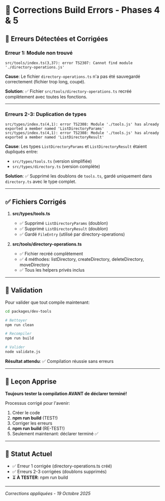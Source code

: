 # 🔧 Corrections Build Errors - Phases 4 & 5

## 🐛 Erreurs Détectées et Corrigées

### Erreur 1: Module non trouvé
```
src/tools/index.ts(3,37): error TS2307: Cannot find module './directory-operations.js'
```

**Cause**: Le fichier `directory-operations.ts` n'a pas été sauvegardé correctement (fichier trop long, coupé).

**Solution**: ✅ Fichier `src/tools/directory-operations.ts` recréé complètement avec toutes les fonctions.

---

### Erreurs 2-3: Duplication de types
```
src/types/index.ts(4,1): error TS2308: Module './tools.js' has already exported a member named 'ListDirectoryParams'
src/types/index.ts(4,1): error TS2308: Module './tools.js' has already exported a member named 'ListDirectoryResult'
```

**Cause**: Les types `ListDirectoryParams` et `ListDirectoryResult` étaient dupliqués entre:
- `src/types/tools.ts` (version simplifiée)
- `src/types/directory.ts` (version complète)

**Solution**: ✅ Supprimé les doublons de `tools.ts`, gardé uniquement dans `directory.ts` avec le type complet.

---

## ✅ Fichiers Corrigés

1. **src/types/tools.ts**
   - ✅ Supprimé `ListDirectoryParams` (doublon)
   - ✅ Supprimé `ListDirectoryResult` (doublon)
   - ✅ Gardé `FileEntry` (utilisé par directory-operations)

2. **src/tools/directory-operations.ts**
   - ✅ Fichier recréé complètement
   - ✅ 4 méthodes: listDirectory, createDirectory, deleteDirectory, moveDirectory
   - ✅ Tous les helpers privés inclus

---

## 🧪 Validation

Pour valider que tout compile maintenant:

```bash
cd packages/dev-tools

# Nettoyer
npm run clean

# Recompiler
npm run build

# Valider
node validate.js
```

**Résultat attendu**: ✅ Compilation réussie sans erreurs

---

## 📝 Leçon Apprise

**Toujours tester la compilation AVANT de déclarer terminé!**

Processus corrigé pour l'avenir:
1. Créer le code
2. **npm run build** (TEST!)
3. Corriger les erreurs
4. **npm run build** (RE-TEST!)
5. Seulement maintenant: déclarer terminé ✅

---

## 🎯 Statut Actuel

- ✅ Erreur 1 corrigée (directory-operations.ts créé)
- ✅ Erreurs 2-3 corrigées (doublons supprimés)
- ⏳ **À TESTER**: npm run build

---

*Corrections appliquées - 19 Octobre 2025*
